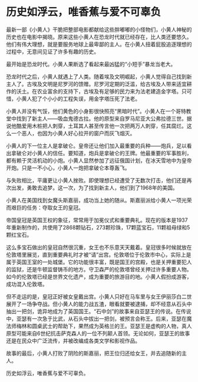 # 历史如浮云，唯香蕉与爱不可辜负

最新一部《小黄人》干脆把整部电影都献给这些胖嘟嘟的小怪物们，小黄人神秘的历史也在电影中揭晓。原来这些小黄人在恐龙时代就已经存在，比人类还要悠久。他们有伟大理想，就是要服务地球上最卑鄙的主人。在小黄人扭着屁股追逐理想的过程中，无意间见证了许多有趣的历史。 

最开始是恐龙时代。小黄人果断选了看起来最凶猛的“小短手”暴龙当老大。 

恐龙时代之后，小黄人就遇上了人类。随着埃及文明崛起，小黄人觉得自己找到新主人了。古埃及文明是尼罗河的馈赠。尼罗河定期的泛滥，给古埃及人带来适宜耕作的沃土。在农业富余的支持下，古埃及有足够的民力来为法老建造金字塔。只可惜，小黄人犯了个小小的工程失误，用金字塔压死了法老。 

小黄人并没有气馁，他们黄色的小身影很快照亮“黑暗时代”。小黄人在一个哥特教堂中找到了新主人——吸血鬼德古拉。他的原型来自罗马尼亚大公弗拉德三世。据说他酷爱用木桩把人刺穿，土耳其人甚至传言他一次把两万人刺穿，任其腐烂。这么一个恶人，也因为小黄人好心拉开的窗户而灰飞烟灭。 

小黄人的下一位主人是拿破仑。皇帝还让他们加入最重要的兵种——炮兵，足以看出拿破仑对小黄人的信任。要知道，炮兵是拿破仑的王牌。他最重要的军事胜利，都有赖于灵活机动的小炮。小黄人显然参加了远征俄国计划，在冰天雪地中为皇帝开炮。只是一不小心，小黄人一炮把拿破仑本尊轰飞。 

与失败相比，平庸更让小黄人挫败。即使理想已经遭受了无数次打击，他们还是再次出发，勇敢去追梦。这一次，为了找到新主人，他们到了1968年的美国。 

小黄人在美国找到女魔头斯嘉丽，成功当上她的随从。斯嘉丽派给小黄人一项光荣而艰巨的任务：夺取女王的皇冠。 

帝国皇冠是英国王权的象征，常常用于加冕仪式和重要典礼。现在的版本是1937年重新制作的，共使用了2868颗钻石，273颗珍珠，17颗蓝宝石，11颗祖母绿和5颗红宝石。 

这么多宝石做出的皇冠自然很沉重，女王也不乐意天天戴着。皇冠很多时候就放在伦敦塔里展览，直到重要典礼时才被“请”出宫。伦敦塔位于伦敦市中心，实际上是属于英国王室的一处城堡。它的功能很丰富，既是国王的宫殿，也是关押重要犯人的监狱，还是牛顿监督铸币的地方。守卫森严的伦敦塔曾经关押过许多重要人物。如今的伦敦塔已经是世界文化遗产，成为重要的旅游目的地。小黄人假扮成游客，成功混入伦敦塔。 

但不走运的是，皇冠正好被女皇戴出宫。小黄人只好在马车里与女王伊丽莎白二世展开了一场争夺战。但小黄人的能力战五渣，眼看就要被逮捕，却不经意从石头中抽出一把剑，诡异地成为了英国国王。“石中剑”的故事来自亚瑟王的传说。在传说中，亚瑟有一次急于比武，从石头中拔出一把剑，被预言会称王。后来，亚瑟在魔法师梅林和圆桌武士的帮助下，果然成为英格兰的王。亚瑟王是虚构的人物，真人原型可能来自6世纪抗击萨克森人的一位不列颠人首领。无论如何，亚瑟王的故事还是在民众中广泛流传，并被改编成各类文学和影视作品。 

故事的最后，小黄人打败了阴险的斯嘉丽，把王位归还给女王，并去追随新的主人。 

历史如浮云，唯香蕉与爱不可辜负。